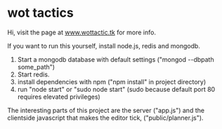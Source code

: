 # wot tactics

Hi, visit the page at www.wottactic.tk for more info.

If you want to run this yourself, install node.js, redis and mongodb. 

1. Start a mongodb database with default settings ("mongod --dbpath some_path")
2. Start redis.
3. install dependencies with npm ("npm install" in project directory)
4. run "node start" or "sudo node start" (sudo because default port 80 requires elevated privileges)


The interesting parts of this project are the server ("app.js") and the clientside javascript that makes the editor tick, ("public/planner.js").
